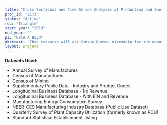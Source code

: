 ```yaml
---
title: "Cross Sectional and Time Series Analysis of Production and Energy Efficiency in Manufacturing: Phase II"
proj_id: "2173"
status: "Active"
rdc: "Triangle"
start_year: "2019"
end_year: ""
pi: "Gale A Boyd"
abstract: "This research will use Census Bureau microdata for the manufacturing and mining sectors to describe the distribution and conditional distribution of energy efficiency and other production factors, as well as variables that influence those distributions, using both panel and cross-sectional data. We will use broad manufacturing and mining sector analyses as well as industry-specific case studies. We will construct new imputations for energy use, utilizing various approaches to impute energy use when particular survey and census items suffer from missing data due to non-response. Several interrelated activities will expand upon work conducted under prior Census projects, including updating previous studies; expanding the research into additional sectors and generating time series estimates to investigate drivers of changes in productivity and efficiency, including managerial effects; constructing estimates of the quantity of fuel use for plants not included in the Manufacturing Energy Consumption Survey but included in the Annual Survey of Manufactures and Census of Manufactures; and estimating the relationship between energy use, economic efficiency, and productivity from the dimensions of total factor, labor, and energy quantities for manufacturing and mining. A key component is that much of the analysis occurs at detailed industry levels where the researchers can use sector-specific knowledge to inform Census data collection processes."
layout: project
---
```


**Datasets Used:**

  - Annual Survey of Manufactures 
  - Census of Manufactures 
  - Census of Mining 
  - Supplementary Public Data - Industry and Product Codes 
  - Longitudinal Business Database - No Revenue 
  - Longitudinal Business Database - With EIN and Revenue 
  - Manufacturing Energy Consumption Survey 
  - NBER-CES Manufacturing Industry Database (Public Use Dataset) 
  - Quarterly Survey of Plant Capacity Utilization (formerly known as PCU) 
  - Standard Statistical Establishment Listing 

